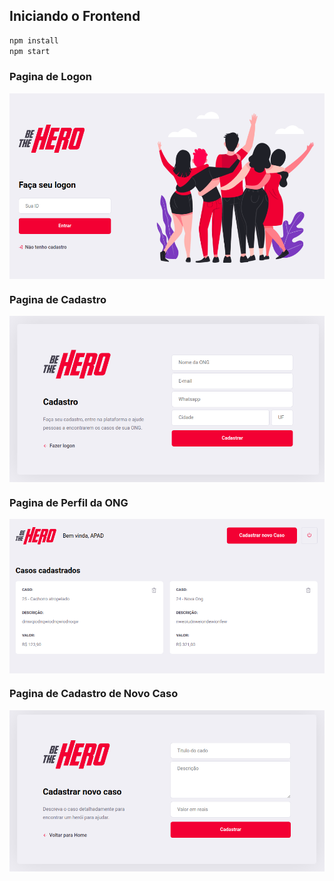 ## Iniciando o Frontend
```bash
npm install
npm start
```
### Pagina de Logon
<img src="../static/front-page-logon.png" align="center"></img>

### Pagina de Cadastro
<img src="../static/front-page-register.png" align="center"></img>

### Pagina de Perfil da ONG
<img src="../static/front-page-perfil.png" align="center"></img>

### Pagina de Cadastro de Novo Caso
<img src="../static/front-page-new-incident.png" align="center"></img>